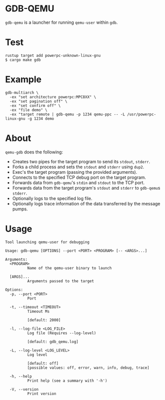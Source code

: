 # GDB-QEMU
`gdb-qemu` is a launcher for running `qemu-user` within `gdb`.

# Test
```
rustup target add powerpc-unknown-linux-gnu
$ cargo make gdb
```

# Example
```
gdb-multiarch \
  -ex "set architecture powerpc:MPC8XX" \
  -ex "set pagination off" \
  -ex "set confirm off" \
  -ex "file demo" \
  -ex "target remote | gdb-qemu -p 1234 qemu-ppc -- -L /usr/powerpc-linux-gnu -g 1234 demo
```

# About
`qemu-gdb` does the following:
* Creates two pipes for the target program to send its `stdout`, `stderr`.
* Forks a child process and sets the `stdout` and `stderr` using `dup2`.
* Exec's the target program (passing the provided arguments).
* Connects to the specified TCP debug port on the target program.
* Forwards data from `gdb-qemu`'s `stdin` and `stdout` to the TCP port.
* Forwards data from the target program's `stdout` and `stderr` to `gdb-qemu`s `stderr`.
* Optionally logs to the specified log file.
* Optionally logs trace information of the data transferred by the message pumps.

# Usage
```
Tool launching qemu-user for debugging

Usage: gdb-qemu [OPTIONS] --port <PORT> <PROGRAM> [-- <ARGS>...]

Arguments:
  <PROGRAM>
          Name of the qemu-user binary to launch

  [ARGS]...
          Arguments passed to the target

Options:
  -p, --port <PORT>
          Port

  -t, --timeout <TIMEOUT>
          Timeout Ms

          [default: 2000]

  -l, --log-file <LOG_FILE>
          Log file (Requires --log-level)

          [default: gdb_qemu.log]

  -L, --log-level <LOG_LEVEL>
          Log level

          [default: off]
          [possible values: off, error, warn, info, debug, trace]

  -h, --help
          Print help (see a summary with '-h')

  -V, --version
          Print version
```
